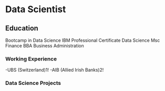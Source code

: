 # Data Scientist

## Education
Bootcamp in Data Science
IBM Professional Certificate Data Science
Msc Finance
BBA Business Administration

### Working Experience
-UBS (Switzerland)1!
-AIB (Allied Irish Banks)2!

### Data Science Projects
